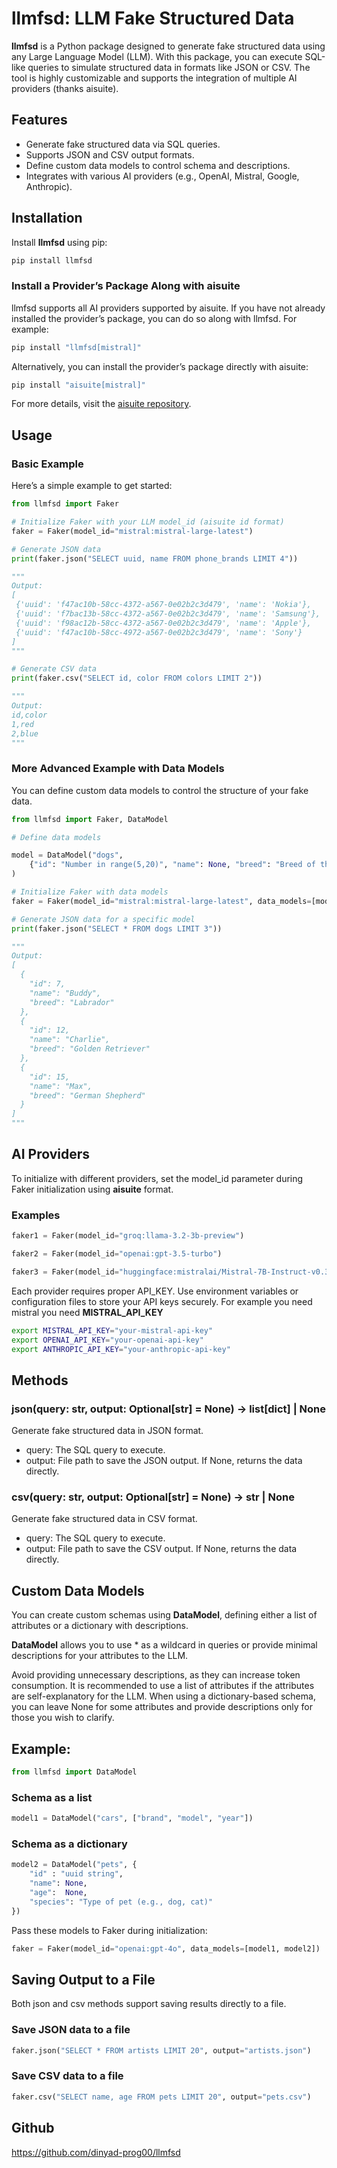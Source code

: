 # llmfsd: LLM Fake Structured Data

**llmfsd** is a Python package designed to generate fake structured data using any Large Language Model (LLM). With this package, you can execute SQL-like queries to simulate structured data in formats like JSON or CSV. The tool is highly customizable and supports the integration of multiple AI providers (thanks aisuite).

## Features
- Generate fake structured data via SQL queries.
- Supports JSON and CSV output formats.
- Define custom data models to control schema and descriptions.
- Integrates with various AI providers (e.g., OpenAI, Mistral, Google, Anthropic).




## Installation

Install **llmfsd** using pip:

```bash
pip install llmfsd
```

### Install a Provider’s Package Along with aisuite

llmfsd supports all AI providers supported by aisuite. If you have not already installed the provider’s package, you can do so along with llmfsd. For example:

```bash
pip install "llmfsd[mistral]"
```
Alternatively, you can install the provider’s package directly with aisuite:

```bash
pip install "aisuite[mistral]"
```
For more details, visit the [aisuite repository](https://github.com/andrewyng/aisuite).

## Usage

### Basic Example

Here’s a simple example to get started:

```python
from llmfsd import Faker

# Initialize Faker with your LLM model_id (aisuite id format)
faker = Faker(model_id="mistral:mistral-large-latest")

# Generate JSON data
print(faker.json("SELECT uuid, name FROM phone_brands LIMIT 4"))

"""
Output:
[
 {'uuid': 'f47ac10b-58cc-4372-a567-0e02b2c3d479', 'name': 'Nokia'},
 {'uuid': 'f7bac13b-58cc-4372-a567-0e02b2c3d479', 'name': 'Samsung'}, 
 {'uuid': 'f98ac12b-58cc-4372-a567-0e02b2c3d479', 'name': 'Apple'},
 {'uuid': 'f47ac10b-58cc-4972-a567-0e02b2c3d479', 'name': 'Sony'}
]
"""

# Generate CSV data
print(faker.csv("SELECT id, color FROM colors LIMIT 2"))

"""
Output:
id,color
1,red
2,blue
"""
```

### More Advanced Example with Data Models

You can define custom data models to control the structure of your fake data.

```python
from llmfsd import Faker, DataModel

# Define data models

model = DataModel("dogs", 
    {"id": "Number in range(5,20)", "name": None, "breed": "Breed of the dog"}
)

# Initialize Faker with data models
faker = Faker(model_id="mistral:mistral-large-latest", data_models=[model])

# Generate JSON data for a specific model
print(faker.json("SELECT * FROM dogs LIMIT 3"))

"""
Output:
[
  {
    "id": 7,
    "name": "Buddy",
    "breed": "Labrador"
  },
  {
    "id": 12,
    "name": "Charlie",
    "breed": "Golden Retriever"
  },
  {
    "id": 15,
    "name": "Max",
    "breed": "German Shepherd"
  }
]
"""
```

## AI Providers

To initialize with different providers, set the model_id parameter during Faker initialization using **aisuite** format.

### Examples
```python
faker1 = Faker(model_id="groq:llama-3.2-3b-preview")

faker2 = Faker(model_id="openai:gpt-3.5-turbo")

faker3 = Faker(model_id="huggingface:mistralai/Mistral-7B-Instruct-v0.3")

```


Each provider requires proper API_KEY. Use environment variables or configuration files to store your API keys securely. For example you need mistral you need **MISTRAL_API_KEY**

```bash
export MISTRAL_API_KEY="your-mistral-api-key"
export OPENAI_API_KEY="your-openai-api-key"
export ANTHROPIC_API_KEY="your-anthropic-api-key"
```

## Methods

### json(query: str, output: Optional[str] = None) -> list[dict] | None

Generate fake structured data in JSON format.
- query: The SQL query to execute.
- output: File path to save the JSON output. If None, returns the data directly.

### csv(query: str, output: Optional[str] = None) -> str | None

Generate fake structured data in CSV format.
- query: The SQL query to execute.
- output: File path to save the CSV output. If None, returns the data directly.


## Custom Data Models

You can create custom schemas using **DataModel**, defining either a list of attributes or a dictionary with descriptions. 

**DataModel** allows you to use * as a wildcard in queries or provide minimal descriptions for your attributes to the LLM. 

Avoid providing unnecessary descriptions, as they can increase token consumption. It is recommended to use a list of attributes if the attributes are self-explanatory for the LLM. When using a dictionary-based schema, you can leave None for some attributes and provide descriptions only for those you wish to clarify.


## Example:
```python
from llmfsd import DataModel
```

### Schema as a list
```python
model1 = DataModel("cars", ["brand", "model", "year"])
```

### Schema as a dictionary
```python
model2 = DataModel("pets", {
    "id" : "uuid string",
    "name": None,
    "age":  None,
    "species": "Type of pet (e.g., dog, cat)"
})
```

Pass these models to Faker during initialization:

```python
faker = Faker(model_id="openai:gpt-4o", data_models=[model1, model2])
```

## Saving Output to a File

Both json and csv methods support saving results directly to a file.

### Save JSON data to a file
```python
faker.json("SELECT * FROM artists LIMIT 20", output="artists.json")
```

### Save CSV data to a file
```python
faker.csv("SELECT name, age FROM pets LIMIT 20", output="pets.csv")
```

## Github
https://github.com/dinyad-prog00/llmfsd
